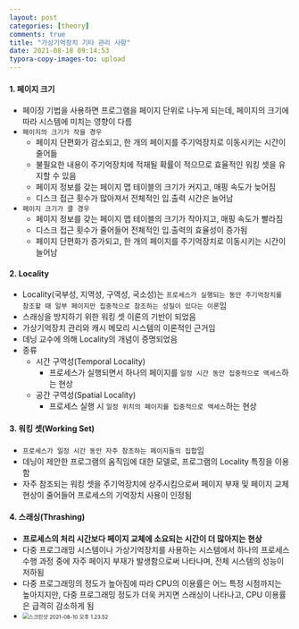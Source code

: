 ```yaml
---
layout: post
categories: [theory]
comments: true
title: "가상기억장치 기타 관리 사항"
date: 2021-08-18 09:14:53
typora-copy-images-to: upload
---
```


#### 1. 페이지 크기

- 페이징 기법을 사용하면 프로그램을 페이지 단위로 나누게 되는데, 페이지의 크기에 따라 시스템에 미치는 영향이 다름
- `페이지의 크기가 작을 경우`
  - 페이지 단편화가 감소되고, 한 개의 페이지를 주기억장치로 이동시키는 시간이 줄어듦
  - 불필요한 내용이 주기억장치에 적재될 확률이 적으므로 효율적인 워킹 셋을 유지할 수 있음
  - 페이지 정보를 갖는 페이지 맵 테이블의 크기가 커지고, 매핑 속도가 늦어짐
  - 디스크 접근 횟수가 많아져서 전체적인 입.출력 시간은 늘어남
- `페이지 크기가 클 경우`
  - 페이지 정보를 갖는 페이지 맵 테이블의 크기가 작아지고, 매핑 속도가 빨라짐
  - 디스크 접근 횟수가 줄어들어 전체적인 입.출력의 효율성이 증가됨
  - 페이지 단편화가 증가되고, 한 개의 페이지를 주기억장치로 이동시키는 시간이 늘어남

#### 2. Locality

- Locality(국부성, 지역성, 구역성, 국소성)는 `프로세스가 실행되는 동안 주기억장치를 참조할 때 일부 페이지만 집중적으로 참조하는 성질이 있다는 이론`임
- 스래싱을 방지하기 위한 워킹 셋 이론의 기반이 되었음
- 가상기억장치 관리와 캐시 메모리 시스템의 이론적인 근거임
- 데닝 교수에 의해 Locality의 개념이 증명되었음
- 종류
  - 시간 구역성(Temporal Locality)
    - 프로세스가 실행되면서 하나의 페이지를 `일정 시간 동안 집중적으로 액세스`하는 현상
  - 공간 구역성(Spatial Locality)
    - 프로세스 실행 시 `일정 위치의 페이지를 집중적으로 액세스`하는 현상

#### 3. 워킹 셋(Working Set)

- `프로세스가 일정 시간 동안 자주 참조하는 페이지들의 집합`임
- 데닝이 제안한 프로그램의 움직임에 대한 모델로, 프로그램의 Locality 특징을 이용함
- 자주 참조되는 워킹 셋을 주기억장치에 상주시킴으로써 페이지 부재 및 페이지 교체 현상이 줄어들어 프로세스의 기억장치 사용이 인정됨

#### 4. 스래싱(Thrashing)

- **프로세스의 처리 시간보다 페이지 교체에 소요되는 시간이 더 많아지는 현상**
- 다중 프로그래밍 시스템이나 가상기억장치를 사용하는 시스템에서 하나의 프로세스 수행 과정 중에 자주 페이지 부재가 발생함으로써 나타나며, 전체 시스템의 성능이 저하됨
- 다중 프로그래밍의 정도가 높아짐에 따라 CPU의 이용률은 어느 특정 시점까지는 높아지지만, 다중 프로그래밍 정도가 더욱 커지면 스래싱이 나타나고, CPU 이용률은 급격히 감소하게 됨
- <img src="https://tva1.sinaimg.cn/large/008i3skNgy1gtbktmd5h5j30r00hoac9.jpg" alt="스크린샷 2021-08-10 오후 1.23.52" style="zoom:67%;" />

